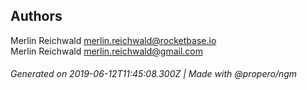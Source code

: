 ## Authors

Merlin Reichwald <merlin.reichwald@rocketbase.io>  
Merlin Reichwald <merlin.reichwald@gmail.com>

###### Generated on 2019-06-12T11:45:08.300Z | Made with @propero/ngm